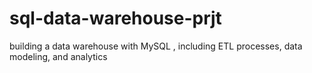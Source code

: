 # sql-data-warehouse-prjt
building a data warehouse with MySQL , including ETL processes, data modeling, and analytics
